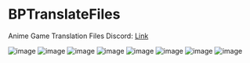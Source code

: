 # BPTranslateFiles
Anime Game Translation Files
Discord: [Link](https://discord.gg/jdkams6jca)

![image](https://github.com/mountaindewritos/BPTranslateFiles/assets/66302821/d0d4d6ec-958c-47b1-8b3d-9938496cb8ec)
![image](https://github.com/mountaindewritos/BPTranslateFiles/assets/66302821/4fa01736-ffc8-48dc-9660-09ec9705d572)
![image](https://github.com/mountaindewritos/BPTranslateFiles/assets/66302821/1f3b1f5e-3723-4998-b66e-13fa0c44a232)
![image](https://github.com/mountaindewritos/BPTranslateFiles/assets/66302821/99b701bd-37cd-499e-afad-23ae3760ffb0)
![image](https://github.com/mountaindewritos/BPTranslateFiles/assets/66302821/eac586cd-500e-4824-86d4-ee38b1469bfe)
![image](https://github.com/mountaindewritos/BPTranslateFiles/assets/66302821/1f8799f3-547d-4213-b661-9604332cc0ba)
![image](https://github.com/mountaindewritos/BPTranslateFiles/assets/66302821/3f5689cd-8d83-42eb-a492-4517d5c9f223)
![image](https://github.com/mountaindewritos/BPTranslateFiles/assets/66302821/be3362a9-d715-4c66-9dcd-70229c5354ae)
